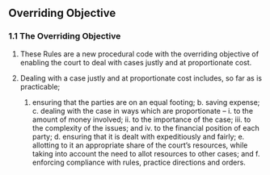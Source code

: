 ## Overriding Objective

### 1.1	The Overriding Objective

1.  These Rules are a new procedural code with the overriding objective of enabling the court to deal with cases justly and at proportionate cost.

2.  Dealing with a case justly and at proportionate cost includes, so far as is practicable;
    1.  ensuring that the parties are on an equal footing;
    b.  saving expense;
    c.  dealing with the case in ways which are proportionate –
        i.      to the amount of money involved;
        ii.     to the importance of the case;
        iii.    to the complexity of the issues; and
        iv.     to the financial position of each party;
    d.  ensuring that it is dealt with expeditiously and fairly;
    e. allotting to it an appropriate share of the court’s resources, while taking into account the need to allot resources to other        cases; and
    f.  enforcing compliance with rules, practice directions and orders.

